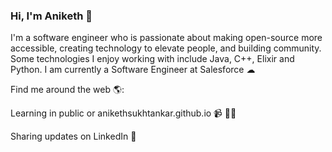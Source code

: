 ### Hi, I'm Aniketh 👋

I'm a software engineer who is passionate about making open-source more accessible, creating technology to elevate people, and building community. Some technologies I enjoy working with include Java, C++, Elixir and Python. I am currently a Software Engineer at Salesforce ☁ 

Find me around the web 🌎:

Learning in public or anikethsukhtankar.github.io 📹 ✍🏾

Sharing updates on LinkedIn 💼
